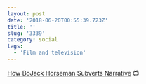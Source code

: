 ```yaml
---
layout: post
date: '2018-06-20T00:55:39.723Z'
title: ''
slug: '3339'
category: social
tags:
  - 'Film and television'
---
```

[How BoJack Horseman Subverts Narrative](https://www.youtube.com/watch?v=H7zZYnFADxk) 📺
